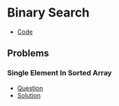 # Binary Search

- [Code](/CompetitiveProgramming/BinarySearch/binarySearch.py)

## Problems

### Single Element In Sorted Array

- [Question](https://leetcode.com/problems/single-element-in-a-sorted-array/)
- [Solution](/CompetitiveProgramming/BinarySearch/binarySearch.py)

